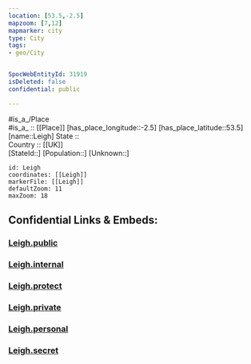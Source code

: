 ```yaml
---
location: [53.5,-2.5] 
mapzoom: [7,12] 
mapmarker: city 
type: City
tags:
- geo/City


SpocWebEntityId: 31919
isDeleted: false
confidential: public

---
```

#is_a_/Place  
#is_a_ :: [[Place]] 
[has_place_longitude::-2.5] 
[has_place_latitude::53.5] 
[name::Leigh] 
State ::  
Country :: [[UK]]  
[StateId::] 
[Population::] 
[Unknown::] 


```leaflet
id: Leigh
coordinates: [[Leigh]] 
markerFile: [[Leigh]] 
defaultZoom: 11 
maxZoom: 18
```


## Confidential Links & Embeds: 

### [Leigh.public](/_public/\Earth\Continent\Europe\Europe~North\UK\England\Regions~England\North_West_England\Manchester,County\Wigan\cities~WiganLeigh.public.md) 

### [Leigh.internal](/_internal/\Earth\Continent\Europe\Europe~North\UK\England\Regions~England\North_West_England\Manchester,County\Wigan\cities~WiganLeigh.internal.md) 

### [Leigh.protect](/_protect/\Earth\Continent\Europe\Europe~North\UK\England\Regions~England\North_West_England\Manchester,County\Wigan\cities~WiganLeigh.protect.md) 

### [Leigh.private](/_private/\Earth\Continent\Europe\Europe~North\UK\England\Regions~England\North_West_England\Manchester,County\Wigan\cities~WiganLeigh.private.md) 

### [Leigh.personal](/_personal/\Earth\Continent\Europe\Europe~North\UK\England\Regions~England\North_West_England\Manchester,County\Wigan\cities~WiganLeigh.personal.md) 

### [Leigh.secret](/_secret/\Earth\Continent\Europe\Europe~North\UK\England\Regions~England\North_West_England\Manchester,County\Wigan\cities~WiganLeigh.secret.md)

